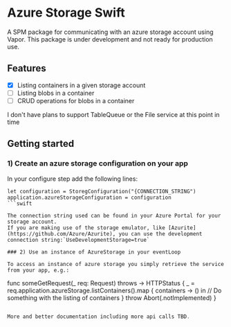 # Azure Storage Swift

A SPM package for communicating with an azure storage account using Vapor.
This package is under development and not ready for production use.

## Features
- [x] Listing containers in a given storage account
- [ ] Listing blobs in a container
- [ ] CRUD operations for blobs in a container

I don't have plans to support TableQueue or the File service at this point in time

## Getting started


### 1) Create an azure storage configuration on your app

In your configure step add the following lines:
```
let configuration = StoregConfiguration("{CONNECTION_STRING")
application.azureStorageConfiguration = configuration
```swift

The connection string used can be found in your Azure Portal for your storage account.
If you are making use of the storage emulator, like [Azurite](https://github.com/Azure/Azurite), you can use the development connection string:`UseDevelopmentStorage=true`

### 2) Use an instance of AzureStorage in your eventLoop

To access an instance of azure storage you simply retrieve the service from your app, e.g.:
```
func someGetRequest(_ req: Request) throws -> HTTPStatus {
    _ = req.application.azureStorage.listContainers().map { containers -> () in
      // Do something with the listing of containers
    }
    throw Abort(.notImplemented)
}
```swift

More and better documentation including more api calls TBD.
